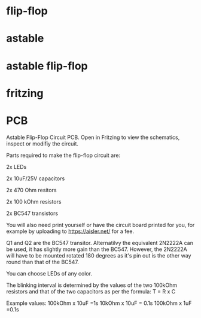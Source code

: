 # flip-flop
# astable
# astable flip-flop
# fritzing 
# PCB


Astable Flip-Flop Circuit PCB.
Open in Fritzing to view the schematics, inspect or modifiy the circuit.

Parts required to make the flip-flop circuit are:

 2x LEDs

 2x 10uF/25V capacitors

 2x 470 Ohm resitors

 2x 100 kOhm resistors

 2x BC547 transistors

You will also need print yourself or have the circuit board printed for you, 
for example by uploading to https://aisler.net/ for a fee.

Q1 and Q2 are the BC547 transitor.
Alternatilvy the equivalent 2N2222A can be used, it has slightly more gain than the BC547.
However, the 2N2222A will have to be mounted rotated 180 degrees as it's pin out is the other way round than that of the BC547.

You can choose LEDs of any color.

The blinking interval is determined by the values of the two 100kOhm resistors and that of the two capacitors as per the formula: T = R x C

Example values:
100kOhm x 10uF =1s
10kOhm x 10uF = 0.1s
100kOhm x 1uF =0.1s






